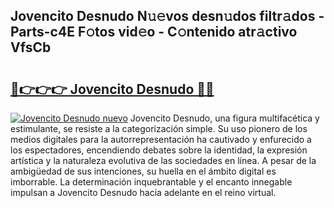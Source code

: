 ## Jovencito Desnudo N𝚞𝚎vos desn𝚞dos filtr𝚊dos - Parts-c4E F𝚘tos vid𝚎o - C𝚘ntenido atr𝚊ctivo VfsCb

# <h2><a href="http://mbdtrg.tromn.icu/?c=Jovencito+Desnudo">🔗👉👉👉 Jovencito Desnudo 🔗🔗</a></h2>

[![Jovencito Desnudo nuevo](https://i.imgur.com/pEAQMta.gif)](http://mbdtrg.tromn.icu/?c=Jovencito+Desnudo)
Jovencito Desnudo, una figura multifacética y estimulante, se resiste a la categorización simple. Su uso pionero de los medios digitales para la autorrepresentación ha cautivado y enfurecido a los espectadores, encendiendo debates sobre la identidad, la expresión artística y la naturaleza evolutiva de las sociedades en línea. A pesar de la ambigüedad de sus intenciones, su huella en el ámbito digital es imborrable. La determinación inquebrantable y el encanto innegable impulsan a Jovencito Desnudo hacia adelante en el reino virtual.

